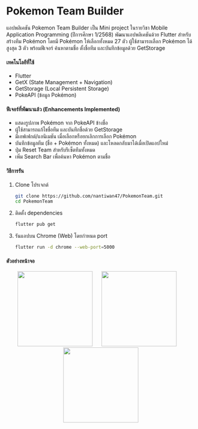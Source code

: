# Pokemon Team Builder

แอปพลิเคชัน Pokemon Team Builder เป็น Mini project ในรายวิชา Mobile Application Programming (ปีการศึกษา 1/2568) พัฒนาแอปพลิเคชันด้วย Flutter สำหรับสร้างทีม Pokémon โดยมี Pokémon ให้เลือกทั้งหมด 27 ตัว ผู้ใช้สามารถเลือก Pokémon ได้สูงสุด 3 ตัว พร้อมฟีเจอร์ ค้นหาตามชื่อ ตั้งชื่อทีม และบันทึกข้อมูลด้วย GetStorage

#### เทคโนโลยีที่ใช้

* Flutter
* GetX (State Management + Navigation)
* GetStorage (Local Persistent Storage)
* PokeAPI (ข้อมูล Pokémon)

#### ฟีเจอร์ที่พัฒนาแล้ว (Enhancements Implemented)

* แสดงรูปภาพ Pokémon จาก PokeAPI ข้างชื่อ
* ผู้ใช้สามารถแก้ไขชื่อทีม และบันทึกชื่อด้วย GetStorage
* มีเอฟเฟกต์/แอนิเมชัน เมื่อเลือกหรือยกเลิกการเลือก Pokémon
* บันทึกข้อมูลทีม (ชื่อ + Pokémon ทั้งหมด) และโหลดกลับมาได้เมื่อเปิดแอปใหม่
* ปุ่ม Reset Team สำหรับรีเซ็ตทีมทั้งหมด
* เพิ่ม Search Bar เพื่อค้นหา Pokémon ตามชื่อ

#### วิธีการรัน

1. Clone โปรเจกต์

   ```bash
   git clone https://github.com/nantiwan47/PokemonTeam.git
   cd PokemonTeam
   ```

2. ติดตั้ง dependencies

   ```bash
   flutter pub get
   ```

3. รันแอปบน Chrome (Web) โดยกำหนด port

   ```bash
   flutter run -d chrome --web-port=5000
   ```

#### ตัวอย่างหน้าจอ

<p align="center">
  <img src="https://github.com/user-attachments/assets/94e47dd1-56f1-4082-af25-c2bad59f2823" width="200"/>
   &nbsp;&nbsp;&nbsp;&nbsp;
  <img src="https://github.com/user-attachments/assets/a125430e-f7f3-44ac-b656-111f233be10b" width="200"/>
   &nbsp;&nbsp;&nbsp;&nbsp;
   <img src="https://github.com/user-attachments/assets/fd4f1926-ffe7-4172-84a4-50aefbcfad65" width="200"/>
</p>

